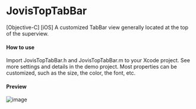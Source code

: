 # JovisTopTabBar
[Objective-C] [iOS] A customized TabBar view generally located at the top of the superview.

#### How to use
Import JovisTopTabBar.h and JovisTopTabBar.m to your Xcode project. See more settings and details in the demo project. Most properties can be customized, such as the size, the color, the font, etc.

#### Preview
![image](https://github.com/ijovi23/JovisTopTabBar/blob/master/JovisTopTabBarDemo.gif)